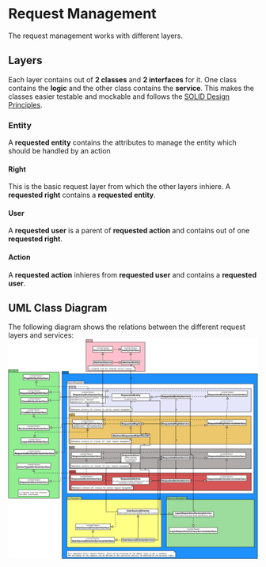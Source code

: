 # Request Management
The request management works with different layers.

## Layers
Each layer contains out of __2 classes__ and __2 interfaces__ for it.
One class contains the __logic__ and the other class contains the __service__. This makes the classes easier testable and mockable and follows the [SOLID Design Principles](https://en.wikipedia.org/wiki/SOLID).

### Entity
A **requested entity** contains the attributes to manage the entity which should be handled by an action
#### Right
This is the basic request layer from which the other layers inhiere. A **requested right** contains a **requested entity**.

#### User
A **requested user** is a parent of **requested action** and contains out of one **requested right**.
#### Action
A **requested action** inhieres from **requested user** and contains a **requested user**.

## UML Class Diagram
The following diagram shows the relations between the different request layers and services:
![UML Class Diagram](.meta/uml-class-diagram.svg)